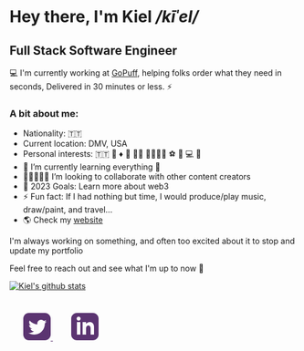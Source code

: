 # Hey there, I'm Kiel  _/kīˈel/_

## Full Stack Software Engineer

💻 I'm currently working at [GoPuff](https://gopuff.com), helping folks order what they need in seconds, Delivered in 30 minutes or less. ⚡️

### A bit about me:

- Nationality: 🇹🇹
- Current location:  DMV, USA
- Personal interests: 🇹🇹 📿 ♦️ 🖤 ✊🏾 📐🧭🤴🏾 ⚽ 🥊 💻 🛫
- 🌱 I’m currently learning everything 🤣
- 🧑🏾‍🤝‍🧑🏿 I’m looking to collaborate with other content creators
- 🥅 2023 Goals: Learn more about web3
- ⚡ Fun fact: If I had nothing but time, I would produce/play music, draw/paint, and travel...
- 🌎 Check my [website](https://kielbyrne.com/)

I'm always working on something, and often too excited about it to stop and update my portfolio

Feel free to reach out and see what I'm up to now 💬

[![Kiel's github stats](https://github-readme-stats.vercel.app/api?username=kiel-h-byrne&count_private=true&show_icons=true&title_color=5b3471&icon_color=5b3471&text_color=9f9f9f&bg_color=151515)](https://github.com/kiel-h-byrne)

<div style="padding: 25px 0; color: #5b3471">
    <a href="https://twitter.com/tdotholla" style="padding: 24px; color: inherit">
    <svg xmlns="http://www.w3.org/2000/svg" width="48" height="48" viewBox="0 0 24 24" fill="currentcolor"><path d="M19 0h-14c-2.761 0-5 2.239-5 5v14c0 2.761 2.239 5 5 5h14c2.762 0 5-2.239 5-5v-14c0-2.761-2.238-5-5-5zm-.139 9.237c.209 4.617-3.234 9.765-9.33 9.765-1.854 0-3.579-.543-5.032-1.475 1.742.205 3.48-.278 4.86-1.359-1.437-.027-2.649-.976-3.066-2.28.515.098 1.021.069 1.482-.056-1.579-.317-2.668-1.739-2.633-3.26.442.246.949.394 1.486.411-1.461-.977-1.875-2.907-1.016-4.383 1.619 1.986 4.038 3.293 6.766 3.43-.479-2.053 1.08-4.03 3.199-4.03.943 0 1.797.398 2.395 1.037.748-.147 1.451-.42 2.086-.796-.246.767-.766 1.41-1.443 1.816.664-.08 1.297-.256 1.885-.517-.439.656-.996 1.234-1.639 1.697z"/></svg>
    </a>
     <a href="https://www.linkedin.com/in/kielbyrne/" style="padding: 8px; color: inherit">
    <svg xmlns="http://www.w3.org/2000/svg" width="48" height="48" viewBox="0 0 24 24" fill="currentcolor"><path d="M19 0h-14c-2.761 0-5 2.239-5 5v14c0 2.761 2.239 5 5 5h14c2.762 0 5-2.239 5-5v-14c0-2.761-2.238-5-5-5zm-11 19h-3v-11h3v11zm-1.5-12.268c-.966 0-1.75-.79-1.75-1.764s.784-1.764 1.75-1.764 1.75.79 1.75 1.764-.783 1.764-1.75 1.764zm13.5 12.268h-3v-5.604c0-3.368-4-3.113-4 0v5.604h-3v-11h3v1.765c1.396-2.586 7-2.777 7 2.476v6.759z"/></svg>
    </svg>
    </a>
</div>


<!--
**Kiel-H-Byrne/kiel-h-byrne** is a ✨ _special_ ✨ repository because its `README.md` (this file) appears on your GitHub profile.

Here are some ideas to get you started:

- 🔭 I’m currently working on ...
- 🌱 I’m currently learning ...
- 👯 I’m looking to collaborate on ...
- 🤔 I’m looking for help with ...
- 💬 Ask me about ...
- 📫 How to reach me: ...
- 😄 Pronouns: ...
- ⚡ Fun fact: ...
-->

